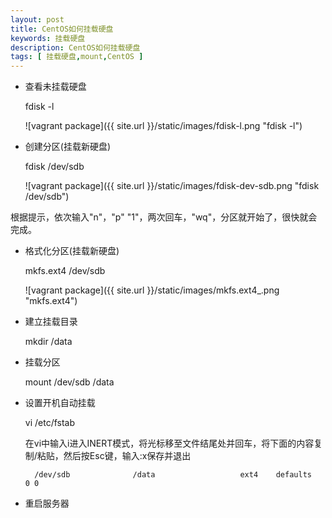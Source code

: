 ```yaml
---
layout: post
title: CentOS如何挂载硬盘
keywords: 挂载硬盘
description: CentOS如何挂载硬盘
tags: [ 挂载硬盘,mount,CentOS ]
---
```


- 查看未挂载硬盘


    fdisk -l

    ![vagrant package]({{ site.url }}/static/images/fdisk-l.png "fdisk -l")

- 创建分区(挂载新硬盘)


    fdisk /dev/sdb

    ![vagrant package]({{ site.url }}/static/images/fdisk-dev-sdb.png "fdisk /dev/sdb")

根据提示，依次输入"n"，"p" "1"，两次回车，"wq"，分区就开始了，很快就会完成。

- 格式化分区(挂载新硬盘)


    mkfs.ext4 /dev/sdb


    ![vagrant package]({{ site.url }}/static/images/mkfs.ext4_.png "mkfs.ext4")

- 建立挂载目录


    mkdir /data


- 挂载分区


    mount /dev/sdb /data


- 设置开机自动挂载


    vi /etc/fstab


    在vi中输入i进入INERT模式，将光标移至文件结尾处并回车，将下面的内容复制/粘贴，然后按Esc键，输入:x保存并退出

        /dev/sdb              /data                   ext4    defaults        0 0


- 重启服务器